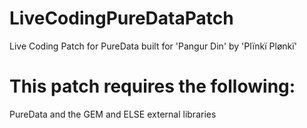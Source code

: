 # LiveCodingPureDataPatch
Live Coding Patch for PureData built for 'Pangur Din' by 'Plïnkï Plønkï'

# This patch requires the following:
PureData and the GEM and ELSE external libraries
